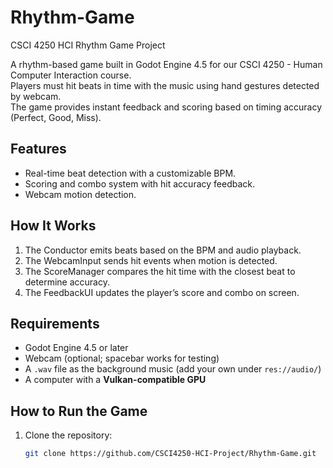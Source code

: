 # Rhythm-Game
CSCI 4250 HCI Rhythm Game Project

A rhythm-based game built in Godot Engine 4.5 for our CSCI 4250 - Human Computer Interaction course.  
Players must hit beats in time with the music using hand gestures detected by webcam.  
The game provides instant feedback and scoring based on timing accuracy (Perfect, Good, Miss).

## Features
- Real-time beat detection with a customizable BPM.
- Scoring and combo system with hit accuracy feedback.
- Webcam motion detection.

## How It Works
1. The Conductor emits beats based on the BPM and audio playback.
2. The WebcamInput sends hit events when motion is detected.
3. The ScoreManager compares the hit time with the closest beat to determine accuracy.
4. The FeedbackUI updates the player’s score and combo on screen.

## Requirements
- Godot Engine 4.5 or later
- Webcam (optional; spacebar works for testing)
- A `.wav` file as the background music (add your own under `res://audio/`)
- A computer with a **Vulkan-compatible GPU**

## How to Run the Game
1. Clone the repository:
   ```bash
   git clone https://github.com/CSCI4250-HCI-Project/Rhythm-Game.git
